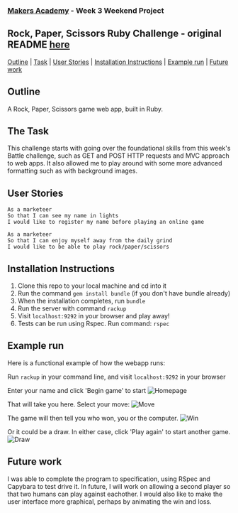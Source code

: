 ### [Makers Academy](http://www.makersacademy.com) - Week 3 Weekend Project

Rock, Paper, Scissors Ruby Challenge - original README [here](https://github.com/makersacademy/rps-challenge/blob/master/README.md)
-

[Outline](#Outline) | [Task](#Task) | [User Stories](#User_Stories) | [Installation Instructions](#Installation_Instructions) | [Example run](#Example_run) | [Future work](#Future_work)

## <a name="Outline">Outline</a>

A Rock, Paper, Scissors game web app, built in Ruby.

## <a name="Task">The Task</a>

This challenge starts with going over the foundational skills from this week's Battle challenge, such as GET and POST HTTP requests and MVC approach to web apps. It also allowed me to play around with some more advanced formatting such as with background images.

## <a name="User_Stories">User Stories</a>

```
As a marketeer
So that I can see my name in lights
I would like to register my name before playing an online game
```

```
As a marketeer
So that I can enjoy myself away from the daily grind
I would like to be able to play rock/paper/scissors
```

## <a name="Installation_Instructions">Installation Instructions</a>

1. Clone this repo to your local machine and cd into it
2. Run the command `gem install bundle` (if you don't have bundle already)
3. When the installation completes, run `bundle`
4. Run the server with command `rackup`
5. Visit `localhost:9292` in your browser and play away!
6. Tests can be run using Rspec. Run command: `rspec`

## <a name="Example_run">Example run</a>

Here is a functional example of how the webapp runs:

Run `rackup` in your command line, and visit `localhost:9292` in your browser

Enter your name and click 'Begin game' to start
![Homepage](https://i.imgur.com/metIxZ2.png)

That will take you here. Select your move:
![Move](https://i.imgur.com/HnR5Vep.png)

The game will then tell you who won, you or the computer.
![Win](https://i.imgur.com/2RyZmo2.png)

Or it could be a draw. In either case, click 'Play again' to start another game. 
![Draw](https://i.imgur.com/eBUGSZq.png)

## <a name="Future_work">Future work</a>

I was able to complete the program to specification, using RSpec and Capybara to test drive it. In future, I will work on allowing a second player so that two humans can play against eachother. I would also like to make the user interface more graphical, perhaps by animating the win and loss. 
